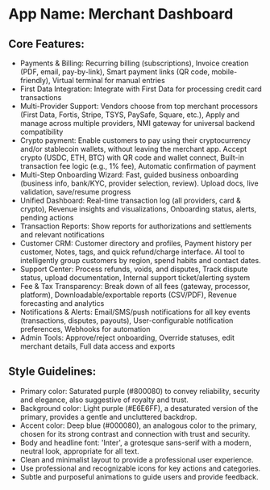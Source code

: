 # **App Name**: Merchant Dashboard

## Core Features:

- Payments & Billing: Recurring billing (subscriptions), Invoice creation (PDF, email, pay-by-link), Smart payment links (QR code, mobile-friendly), Virtual terminal for manual entries
- First Data Integration: Integrate with First Data for processing credit card transactions
- Multi-Provider Support: Vendors choose from top merchant processors (First Data, Fortis, Stripe, TSYS, PaySafe, Square, etc.), Apply and manage across multiple providers, NMI gateway for universal backend compatibility
- Crypto payment: Enable customers to pay using their cryptocurrency and/or stablecoin wallets, without leaving the merchant app. Accept crypto (USDC, ETH, BTC) with QR code and wallet connect, Built-in transaction fee logic (e.g., 1% fee), Automatic confirmation of payment
- Multi-Step Onboarding Wizard: Fast, guided business onboarding (business info, bank/KYC, provider selection, review). Upload docs, live validation, save/resume progress
- Unified Dashboard: Real-time transaction log (all providers, card & crypto), Revenue insights and visualizations, Onboarding status, alerts, pending actions
- Transaction Reports: Show reports for authorizations and settlements and relevant notifications
- Customer CRM: Customer directory and profiles, Payment history per customer, Notes, tags, and quick refund/charge interface. AI tool to intelligently group customers by region, spend habits and contact dates.
- Support Center: Process refunds, voids, and disputes, Track dispute status, upload documentation, Internal support ticket/alerting system
- Fee & Tax Transparency: Break down of all fees (gateway, processor, platform), Downloadable/exportable reports (CSV/PDF), Revenue forecasting and analytics
- Notifications & Alerts: Email/SMS/push notifications for all key events (transactions, disputes, payouts), User-configurable notification preferences, Webhooks for automation
- Admin Tools: Approve/reject onboarding, Override statuses, edit merchant details, Full data access and exports

## Style Guidelines:

- Primary color: Saturated purple (#800080) to convey reliability, security and elegance, also suggestive of royalty and trust.
- Background color: Light purple (#E6E6FF), a desaturated version of the primary, provides a gentle and uncluttered backdrop.
- Accent color: Deep blue (#000080), an analogous color to the primary, chosen for its strong contrast and connection with trust and security.
- Body and headline font: 'Inter', a grotesque sans-serif with a modern, neutral look, appropriate for all text.
- Clean and minimalist layout to provide a professional user experience.
- Use professional and recognizable icons for key actions and categories.
- Subtle and purposeful animations to guide users and provide feedback.